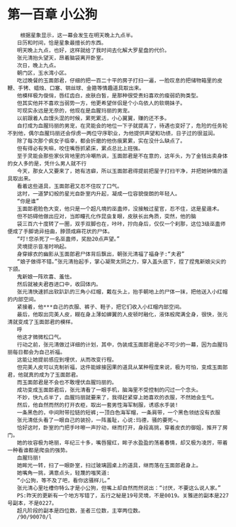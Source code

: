 # 第一百章 小公狗
        根据星象显示，这一幕会发生在明天晚上九点半。
       日历和时间，恰是星象最擅长的东西。
       明天晚上九点，也好，这样就给了我时间去化解大罗星盘的代价。
       张元清抬头望天，昂着脑袋离开卧室。
       次日，晚上九点。
       朝门区，玉水湾小区。
       吃过晚餐的玉面郎君，仔细的把一百二十平的房子打扫一遍，一脸叹息的把储物箱里的皮鞭、手铐、蜡烛、口塞、钢丝球、金箍等情趣道具取出来。
       他模样极为俊俏，唇红齿白，皮肤白皙，是那种很受责妇喜欢的瘦弱奶狗类型。
       但其实他并不喜欢当弱势一方，他更希望伴侣是个小鸟依人的软萌妹子。
       可现实永远是无奈的，他现在是血腥玛丽的男宠。
       以前跟着人血馒头混的时候，累死累活，小心翼翼，赚的还不多。
       自打成为血腥玛丽的男宠，在灵能会的地位一下子就提高了，待遇也变好了，危险的任务轮不到他，偶尔血腥玛丽还会俘虏一两位守序职业，为他提供声望和功绩，日子过的很滋润。
       除了每次那个疯女子临幸，都会折磨的他伤痕累累，实在没什么缺点了。
       但有得必有失嘛，咬住嘴唇抓紧床，累点总比上班强。
       至于灵能会那些家伙背地里的冷嘲热讽，玉面郎君是不在意的，这年头，为了金钱出卖身体的女人多的是，凭什么男人就不行
       今天，那女人又要来了，她有洁癖，所以玉面郎君得提前把屋子打扫干净，并把她钟情的道具取出来。
       看着这些道具，玉面郎君又忍不住叹了口气。
       这时，一道梦幻般的星光自卧室内升起，凝成一位容貌俊朗的年轻人。
       “你是谁”
       玉面郎君脸色大变，他只是一个超凡境的巫蛊师，没接触过星官，忍不住，这是星遁术。
       但不妨碍他做出应对，当即瞳孔化作昆虫复眼，皮肤长出角质，突然，他的脑
       袋三百六十度转了一圈，双手双脚也在，咔咔，拧向身后，仅仅一个刹那，这位3级巫蛊师便成了手脚诡异扭曲，脖颈成麻花状的尸体。
       “叮!您杀死了一名巫蛊师，奖励20点声望。”
       灵境提示音准时响起。
       身穿嫁衣的幽影从玉面郎君尸体背后飘出，朝张元清福了福身子:“夫君”
       “娘子做得不错。”张元清抬起手，掌心凝聚太阴之力，穿入盖头底下，捏了捏鬼新娘尖尖的下颌。
       鬼新娘一阵欢喜、羞怯。
       然后就被夫君吞进口中，收回体内。
       张元清快速抓出软趴趴的三角小红帽，戴在头上，抬手朝地上的尸体一抹，把他送入小红帽的内部空间。
       紧接着，他***自己的衣服、裤子、鞋子，把它们收入小红帽内部空间。
       最后，他取出完美人皮，糊在身上薄如蝉翼的人皮顿时融化，液体般爬满全身，很快，张元清就变成了玉面郎君的模样。
       呼
       他这才微微松口气。
       行动之前，张元清做过详细的计划，其中，伪装成玉面郎君是必不可少的一幕，因为血腥玛丽每日都会为自己祈福。
       这能让她提前感应到埋伏，从而改变行程。
       但完美人皮可以克制祈福，这件能嫁接因果的道具从某种程度来说，极为可怕，变成玉面郎君，他就真的成为了玉面郎君。
       而玉面郎君是不会也不敢埋伏血腥玛丽的。
       成功变成玉面郎君后，张元清看了一眼手机，脑海里不受控制的闪过一个念头。
       不妙，快九点半了，血腥玛丽就要来了，我得赶紧穿上她喜欢的衣服，不然她会生气。
       然后，他自然而然的打开衣柜，取出一套男性海军制服，诱惑水手装!
       一条黑色的，中间附带拉链的短裤;一顶白色海军帽，一条肩带，一个黑色领结没有衣服
       张元清低头看了一眼自己的装扮，一阵羞耻，心说:玛德，骚的要死~。
       恰好这时，卧室的门把手咔嚓一声拧动，继而打开，身段高挑，穿着皮衣的御姐，推开了房门。
       她的妆容极为艳丽，年纪三十多，嘴唇猩红，眸子水盈盈的荡着春情，却又极为凌厉，带着一种看谁都是爬虫的强势。
       血腥玛丽!
       她眸光一转，扫了一眼卧室，扫过玻璃圆桌上的道具，继而落在玉面郎君身上。
       她嘴角一挑，满意点头，轻蔑的嗤笑道:
       “小公狗，等不及了吧，看你这骚样儿。”
       张元清心里吐槽你特么才是小公狗，但嘴上却自然而然说出：“讨厌，不要这么说人家。”
       PS:昨天的更新有一个地方写错了，五行之秘是19号灵境，不是0019。关雅进的副本是227号副本，不是0227。
       超凡阶段的副本是四位数，圣者三位数，主宰两位数。
       /90/90070/l